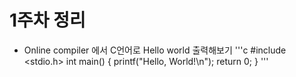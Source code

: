 # 1주차 정리


* Online compiler 에서 C언어로 Hello world 출력해보기
'''c
#include <stdio.h>
int main()
{
	printf("Hello, World!\n");
	return 0;
}
'''



